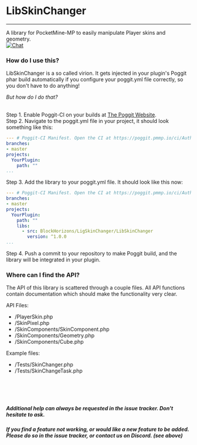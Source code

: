 # LibSkinChanger
-----
A library for PocketMine-MP to easily manipulate Player skins and geometry.<br>
[![Chat](https://img.shields.io/badge/chat-on%20discord-7289da.svg)](https://discord.gg/YynM57V) 

### How do I use this?
LibSkinChanger is a so called virion. It gets injected in your plugin's Poggit phar build automatically if you configure your poggit.yml file correctly, so you don't have to do anything!
<br>

_But how do I do that?_
<br><br>

Step 1. Enable Poggit-CI on your builds at [The Poggit Website](https://poggit.pmmp.io/ci).<br>
Step 2. Navigate to the poggit.yml file in your project, it should look something like this:
```yaml
--- # Poggit-CI Manifest. Open the CI at https://poggit.pmmp.io/ci/Author/PluginName
branches:
- master
projects:
  YourPlugin:
    path: ""
...
```
Step 3. Add the library to your poggit.yml file. It should look like this now:
```yaml
--- # Poggit-CI Manifest. Open the CI at https://poggit.pmmp.io/ci/Author/PluginName
branches:
- master
projects:
  YourPlugin:
    path: ""
    libs:
      - src: BlockHorizons/LigSkinChanger/LibSkinChanger
        version: ^1.0.0
...
```
Step 4. Push a commit to your repository to make Poggit build, and the library will be integrated in your plugin.

### Where can I find the API?
The API of this library is scattered through a couple files. All API functions contain documentation which should make the functionality very clear.

API Files:
- /PlayerSkin.php
- /SkinPixel.php
- /SkinComponents/SkinComponent.php
- /SkinComponents/Geometry.php
- /SkinComponents/Cube.php

Example files:
- /Tests/SkinChanger.php
- /Tests/SkinChangeTask.php

<br><br><br>
##### Additional help can always be requested in the issue tracker. Don't hesitate to ask.
##### If you find a feature not working, or would like a new feature to be added. Please do so in the issue tracker, or contact us on Discord. (see above)
